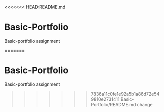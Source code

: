 <<<<<<< HEAD:README.md
# Basic-Portfolio
Basic-portfolio assignment

=======
# Basic-Portfolio
Basic-portfolio assignment

>>>>>>> 7836a11c0fe1e92a5b1a86d72e549810e2731411:Basic-Portfolio/README.md
change